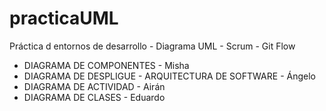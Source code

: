 # practicaUML
Práctica d entornos de desarrollo - Diagrama UML - Scrum - Git Flow

- DIAGRAMA DE COMPONENTES - Misha
- DIAGRAMA DE DESPLIGUE - ARQUITECTURA DE SOFTWARE - Ángelo
- DIAGRAMA DE ACTIVIDAD - Airán
- DIAGRAMA DE CLASES - Eduardo

